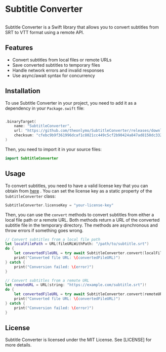 # Subtitle Converter

<p align="center">
  <img src="https://github.com/theonlymo/SubtitleConverter/assets/145556517/29362394-d84a-4b52-bad0-5b889e617040" alt=""/>
</p>

Subtitle Converter is a Swift library that allows you to convert subtitles from SRT to VTT format using a remote API.

## Features

- Convert subtitles from local files or remote URLs
- Save converted subtitles to temporary files
- Handle network errors and invalid responses
- Use async/await syntax for concurrency

## Installation

To use Subtitle Converter in your project, you need to add it as a dependency in your `Package.swift` file:

```swift

.binaryTarget(
    name: "SubtitleConverter",
    url: "https://github.com/theonlymo/SubtitleConverter/releases/download/1.0/SubtitleConverter.zip",
    checksum: "cfebc9b9f361996dcaf1c8021cc449c5cf2b90424a847ad8150dc332f1d41f19"
)
```

Then, you need to import it in your source files:

```swift
import SubtitleConverter
```

## Usage
To convert subtitles, you need to have a valid license key that you can obtain from [here](https://github.com/sponsors/theonlymo/sponsorships?sponsor=theonlymo&tier_id=328797) . 
You can set the license key as a static property of the `SubtitleConverter` class:

```swift
SubtitleConverter.licenseKey = "your-license-key"
```

Then, you can use the `convert` methods to convert subtitles from either a local file path or a remote URL. Both methods return a URL of the converted subtitle file in the temporary directory. The methods are asynchronous and throw errors if something goes wrong.

```swift
// Convert subtitles from a local file path
let localFilePath = URL(fileURLWithPath: "/path/to/subtitle.srt")
do {
    let convertedFileURL = try await SubtitleConverter.convert(localFilePath: localFilePath)
    print("Converted file URL: \(convertedFileURL)")
} catch {
    print("Conversion failed: \(error)")
}

// Convert subtitles from a remote URL
let remoteURL = URL(string: "https://example.com/subtitle.srt")!
do {
    let convertedFileURL = try await SubtitleConverter.convert(remoteURL: remoteURL)
    print("Converted file URL: \(convertedFileURL)")
} catch {
    print("Conversion failed: \(error)")
}
```

## License

Subtitle Converter is licensed under the MIT License. See [LICENSE] for more details.
